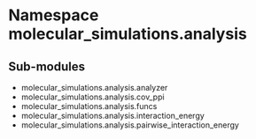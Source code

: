 Namespace molecular_simulations.analysis
========================================

Sub-modules
-----------
* molecular_simulations.analysis.analyzer
* molecular_simulations.analysis.cov_ppi
* molecular_simulations.analysis.funcs
* molecular_simulations.analysis.interaction_energy
* molecular_simulations.analysis.pairwise_interaction_energy